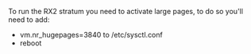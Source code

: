 To run the RX2 stratum you need to activate large pages, to do so you'll need to add:

- vm.nr_hugepages=3840 to /etc/sysctl.conf
- reboot